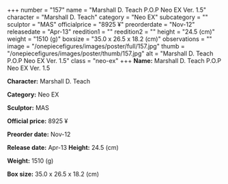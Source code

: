 +++
number = "157"
name = "Marshall D. Teach P.O.P Neo EX Ver. 1.5"
character = "Marshall D. Teach"
category = "Neo EX"
subcategory = ""
sculptor = "MAS"
officialprice = "8925 ¥"
preorderdate = "Nov-12"
releasedate = "Apr-13"
reedition1 = ""
reedition2 = ""
height = "24.5 (cm)"
weight = "1510 (g)"
boxsize = "35.0 x 26.5 x 18.2 (cm)"
observations = ""
image = "/onepiecefigures/images/poster/full/157.jpg"
thumb = "/onepiecefigures/images/poster/thumb/157.jpg"
alt = "Marshall D. Teach P.O.P Neo EX Ver. 1.5"
class = "neo-ex"
+++
**Name:** Marshall D. Teach P.O.P Neo EX Ver. 1.5

**Character:** Marshall D. Teach

**Category:** Neo EX 

**Sculptor:** MAS

**Official price:** 8925 ¥

**Preorder date:** Nov-12

**Release date:** Apr-13
**Height:** 24.5 (cm)

**Weight:** 1510 (g)

**Box size:** 35.0 x 26.5 x 18.2 (cm)

